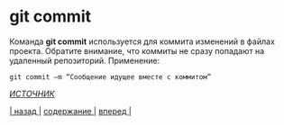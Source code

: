 # git commit

Команда **git commit** используется для коммита изменений в файлах проекта. Обратите внимание, что коммиты не сразу попадают на удаленный репозиторий. Применение:

``` bash-
git commit –m “Сообщение идущее вместе с коммитом”
```

*[ИСТОЧНИК][1]*

[1]:https://www.hostinger.ru/rukovodstva/osnovnie-git-komandy

[| назад |](./clone.md) [ содержание |](./readme.md) [вперед |](./status.md)